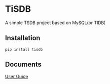 # TiSDB

A simple TSDB project based on MySQL(or TIDB)

## Installation

```pip install tisdb```

## Documents

[User Guide](https://deeefox.github.io/tisdb/)
